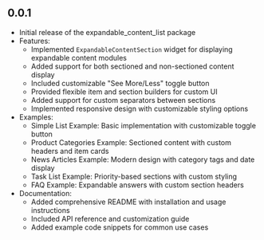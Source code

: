 ## 0.0.1

* Initial release of the expandable_content_list package
* Features:
  * Implemented `ExpandableContentSection` widget for displaying expandable content modules
  * Added support for both sectioned and non-sectioned content display
  * Included customizable "See More/Less" toggle button
  * Provided flexible item and section builders for custom UI
  * Added support for custom separators between sections
  * Implemented responsive design with customizable styling options
* Examples:
  * Simple List Example: Basic implementation with customizable toggle button
  * Product Categories Example: Sectioned content with custom headers and item cards
  * News Articles Example: Modern design with category tags and date display
  * Task List Example: Priority-based sections with custom styling
  * FAQ Example: Expandable answers with custom section headers
* Documentation:
  * Added comprehensive README with installation and usage instructions
  * Included API reference and customization guide
  * Added example code snippets for common use cases
